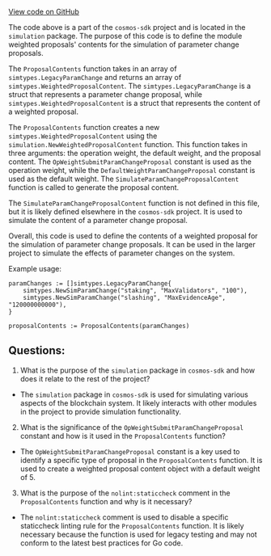 [View code on GitHub](https://github.com/cosmos/cosmos-sdk.git/x/params/simulation/proposals.go)

The code above is a part of the `cosmos-sdk` project and is located in the `simulation` package. The purpose of this code is to define the module weighted proposals' contents for the simulation of parameter change proposals. 

The `ProposalContents` function takes in an array of `simtypes.LegacyParamChange` and returns an array of `simtypes.WeightedProposalContent`. The `simtypes.LegacyParamChange` is a struct that represents a parameter change proposal, while `simtypes.WeightedProposalContent` is a struct that represents the content of a weighted proposal. 

The `ProposalContents` function creates a new `simtypes.WeightedProposalContent` using the `simulation.NewWeightedProposalContent` function. This function takes in three arguments: the operation weight, the default weight, and the proposal content. The `OpWeightSubmitParamChangeProposal` constant is used as the operation weight, while the `DefaultWeightParamChangeProposal` constant is used as the default weight. The `SimulateParamChangeProposalContent` function is called to generate the proposal content. 

The `SimulateParamChangeProposalContent` function is not defined in this file, but it is likely defined elsewhere in the `cosmos-sdk` project. It is used to simulate the content of a parameter change proposal. 

Overall, this code is used to define the contents of a weighted proposal for the simulation of parameter change proposals. It can be used in the larger project to simulate the effects of parameter changes on the system. 

Example usage:

```
paramChanges := []simtypes.LegacyParamChange{
    simtypes.NewSimParamChange("staking", "MaxValidators", "100"),
    simtypes.NewSimParamChange("slashing", "MaxEvidenceAge", "120000000000"),
}

proposalContents := ProposalContents(paramChanges)
```
## Questions: 
 1. What is the purpose of the `simulation` package in `cosmos-sdk` and how does it relate to the rest of the project?
- The `simulation` package in `cosmos-sdk` is used for simulating various aspects of the blockchain system. It likely interacts with other modules in the project to provide simulation functionality.

2. What is the significance of the `OpWeightSubmitParamChangeProposal` constant and how is it used in the `ProposalContents` function?
- The `OpWeightSubmitParamChangeProposal` constant is a key used to identify a specific type of proposal in the `ProposalContents` function. It is used to create a weighted proposal content object with a default weight of 5.

3. What is the purpose of the `nolint:staticcheck` comment in the `ProposalContents` function and why is it necessary?
- The `nolint:staticcheck` comment is used to disable a specific staticcheck linting rule for the `ProposalContents` function. It is likely necessary because the function is used for legacy testing and may not conform to the latest best practices for Go code.